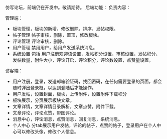 仿写论坛，前端仍在开发中。敬请期待。
后端功能：
负责内容：

管理端：

- 板块管理，板块的新增，修改删除，排序，发帖权限。
- 帖子管理 帖子审核，删除，置顶，修改板块。
- 评论管理 评论审核，删除。
- 用户管理 禁用用户，给用户发送系统消息。
- 系统设置 包括 用户注册欢迎语设置，发帖积分设置，审核设置，发帖积分，发帖数量，附件大小，评论开启，评论积分，评论数设置，点赞量设置。

访客端：

- 用户注册，登录，发送邮箱验证码，找回密码，在任何需要登录的页面，都会随时弹出登录框，以达到登陆后才能操作。
- 用户发帖，设置封面，板块，上传附件，设置附件下载积分
- 板块展示，分页展示板块文章。
- 文章详情，文章详情目录解析，文章点赞，附件下载。
- 文章评论，评论点赞，带图评论。
- 消息中心，评论消息，点赞消息，回复消息，系统消息。
- 个人中心 分tab展示用户发帖，评论的帖子，点赞的帖子，登录用户在个人中心可以修改头像，修改个人信息。 
